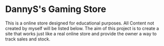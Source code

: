 # DannyS's Gaming Store

This is a online store designed for educational purposes. All Content not created by myself will be listed below.
The aim of this project is to create a site that works just like a real online store and provide the owner a way to
track sales and stock. 